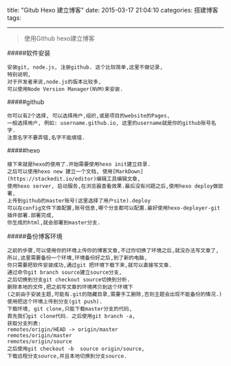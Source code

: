 
title: "Gitub Hexo 建立博客"
date: 2015-03-17 21:04:10
categories: 搭建博客
tags:

---


> 使用Github hexo建立博客

#####软件安装

	安装git, node.js, 注册github. 这个比较简单,这里不做记录,
	特别说明,
	对于开发者来说,node.js的版本比较多,
	可以使用Node Version Manager(NVM)来安装.

#####github

	你可以有2个选择, 可以选择用户,组织,或是项目的website的Pages,
	一般选择用户, 例如: username.github.io, 这里的username就是你的github账号名字.
	注意名字不要弄错,名字不能填错.

#####hexo

	接下来就是hexo的使用了.开始需要使用hexo init建立目录.
	之后可以使用hexo new 建立一个文档, 使用[MarkDown](https://stackedit.io/editor)编辑工具编辑文章,
	使用hexo server, 启动服务,在浏览器查看效果.最后没有问题之后,使用hexo deploy做部署,
	上传到github的master账号(这里选择了用户site).deploy 
	可以在config文件下面配置,账号信息,哪个分支都可以配置.最好使用hexo-deployer-git插件部署.部署完成,
	你生成的html,就会部署到master分支.

#####备份博客环境

	之前的步骤,可以使用你的环境上传你的博客文章,不过你切换了环境之后,就没办法写文章了,
	所以,这里需要备份一个环境,环境备份好之后,到了新的电脑,
	你只需要把软件安装成功,通过git 把环境下载下来,就可以直接写文章.
	通过命令git branch source建立source分支,
	之后切换到分支git checkout source切换到分析.
	删除本地的文件,把之前写文章的环境拷贝到这个环境下
	(之前由于安装主题,可能有.git的隐藏目录,需要手工删除,否则主题会出现不能备份的情况.) 
	使用把这个环境上传到分支(git push).
	下载环境, git clone,只能下载master分支的代码,
	首先我们git clone代码. 之后使用git branch -a,
	获取分支列表: 
	remotes/origin/HEAD -> origin/master
	remotes/origin/master
	remotes/origin/source 
	之后使用git checkout -b  source origin/source, 
	下载远程分支source,并且本地切换到分支source.


